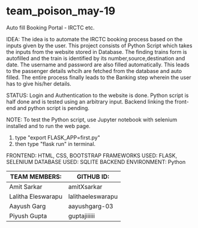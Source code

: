 # team_poison_may-19
Auto fill Booking Portal - IRCTC etc.

IDEA: The idea is to automate the IRCTC booking process based on the inputs given by the user. This project consists of Python Script which takes the inputs from the website stored in Database. The finding trains form is autofilled and the train is identified by its number,source,destination and date. The username and password are also filled automatically. This leads to the passenger details whcih are fetched from the database and auto filled. The entire process finally leads to the Banking step wherein the user has to give his/her details.

STATUS: Login and Authentication to the website is done. Python script is half done and is tested using an arbitrary input. Backend linking the front-end and python script is pending.

NOTE: To test the Python script, use Jupyter notebook with selenium installed and to run the web page. 
1) type "export FLASK_APP=first.py"
2) then type "flask run" in terminal.

FRONTEND: HTML, CSS, BOOTSTRAP
FRAMEWORKS USED: FLASK, SELENIUM
DATABASE USED: SQLITE
BACKEND ENVIRONMENT: Python


TEAM MEMBERS:          |    GITHUB ID:
-----------------------|------------------
Amit Sarkar            |  amitXsarkar
Lalitha Eleswarapu     |  lalithaeleswarapu
Aayush Garg            |  aayushgarg-03
Piyush Gupta           |  guptajiiiiii
